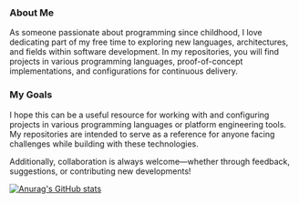 ### About Me

As someone passionate about programming since childhood, I love dedicating part of my free time to exploring new languages, architectures, and fields within software development.
In my repositories, you will find projects in various programming languages, proof-of-concept implementations, and configurations for continuous delivery.


### My Goals
I hope this can be a useful resource for working with and configuring projects in various programming languages or platform engineering tools. My repositories are intended to serve as a reference for anyone facing challenges while building with these technologies.

Additionally, collaboration is always welcome—whether through feedback, suggestions, or contributing new developments!

[![Anurag's GitHub stats](https://github-readme-stats.vercel.app/api?username=Javier-Godon)](https://github.com/anuraghazra/github-readme-stats)
